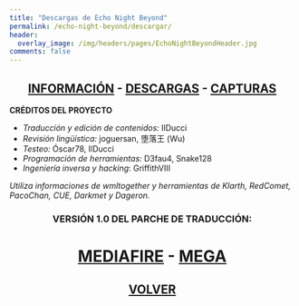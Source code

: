 ```yaml
---
title: "Descargas de Echo Night Beyond"
permalink: /echo-night-beyond/descargar/
header:
  overlay_image: /img/headers/pages/EchoNightBeyondHeader.jpg
comments: false
---
```


<h2 style="text-align: center;"><strong><a href="/echo-night-beyond/informacion/">INFORMACIÓN</a> - <a href="/echo-night-beyond/descargar/">DESCARGAS</a> - <a href="/echo-night-beyond/capturas/">CAPTURAS</a></strong></h2>

**CRÉDITOS DEL PROYECTO**
 - *Traducción y edición de contenidos:* IlDucci  
 - *Revisión lingüística:* joguersan, 堕落王 (Wu)  
 - *Testeo:* Óscar78, IlDucci  
 - *Programación de herramientas:* D3fau4, Snake128  
 - *Ingeniería inversa y hacking*: GriffithVIII

*Utiliza informaciones de wmltogether y herramientas de Klarth, RedComet, PacoChan, CUE, Darkmet y Dageron.*

<h3 style="text-align: center;">VERSIÓN 1.0 DEL PARCHE DE TRADUCCIÓN:</h3>

<h1 style="text-align: center;"><strong><a href="https://www.mediafire.com/file/t4e7mxavmu8w2hr/ENB_TTV_V1.0.7z/file" target="_blank">MEDIAFIRE</a> - <a href="https://mega.nz/file/1Z0gyTaa#SPypL5TajkU4jlz9ISE5YIFVtpRwRuG0Bx0wuwXXYag" target="_blank">MEGA</a></strong></h1>
<h2 style="text-align: center;"><a href="/echo-night-beyond/"><strong>VOLVER</strong></a></h2>


